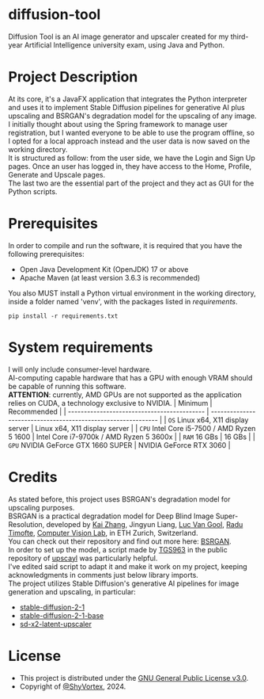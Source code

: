 # diffusion-tool
Diffusion Tool is an AI image generator and upscaler created for my third-year Artificial Intelligence university exam, using Java and Python.

# Project Description
At its core, it's a JavaFX application that integrates the Python interpreter and uses it to implement Stable Diffusion pipelines for generative AI plus upscaling 
and BSRGAN's degradation model for the upscaling of any image.  
I initially thought about using the Spring framework to manage user registration, but I wanted everyone to be able to use the program offline, so I opted 
for a local approach instead and the user data is now saved on the working directory.  
It is structured as follow: from the user side, we have the Login and Sign Up pages. Once an user has logged in, they have access to the Home, Profile, Generate
and Upscale pages.  
The last two are the essential part of the project and they act as GUI for the Python scripts.

# Prerequisites
In order to compile and run the software, it is required that you have the following prerequisites:
- Open Java Development Kit (OpenJDK) 17 or above
- Apache Maven (at least version 3.6.3 is recommended)
 
You also MUST install a Python virtual environment in the working directory, inside a folder named 'venv', 
with the packages listed in *requirements*.
 ```shell
 pip install -r requirements.txt
 ```

# System requirements
I will only include consumer-level hardware.  
AI-computing capable hardware that has a GPU with enough VRAM should be capable of running this software.  
**ATTENTION**: currently, AMD GPUs are not supported as the application relies on CUDA, a technology exclusive to NVIDIA.
|                 Minimum                     |                         Recommended                           |
| ------------------------------------------- | ------------------------------------------------------------- |
| `OS` Linux x64, X11 display server          | Linux x64, X11 display server                                 |
| `CPU` Intel Core i5-7500 / AMD Ryzen 5 1600 | Intel Core i7-9700k / AMD Ryzen 5 3600x                       |
| `RAM` 16 GBs                                | 16 GBs                                                        |
| `GPU` NVIDIA GeForce GTX 1660 SUPER         | NVIDIA GeForce RTX 3060                                       |

# Credits
As stated before, this project uses BSRGAN's degradation model for upscaling purposes.  
BSRGAN is a practical degradation model for Deep Blind Image Super-Resolution, developed by [Kai Zhang](https://cszn.github.io/), Jingyun Liang, 
[Luc Van Gool](https://vision.ee.ethz.ch/people-details.OTAyMzM=.TGlzdC8zMjQ4LC0xOTcxNDY1MTc4.html), [Radu Timofte](http://people.ee.ethz.ch/~timofter/),
[Computer Vision Lab](https://vision.ee.ethz.ch/the-institute.html), in ETH Zurich, Switzerland.  
You can check out their repository and find out more here: [BSRGAN](https://github.com/cszn/BSRGAN).    
In order to set up the model, a script made by [TGS963](https://github.com/TGS963) in the public repository of [upscayl](https://github.com/upscayl/upscayl) was particularly helpful.  
I've edited said script to adapt it and make it work on my project, keeping acknowledgments in comments just below library imports.  
The project utilizes Stable Diffusion's generative AI pipelines for image generation and upscaling, in particular:  
+ [stable-diffusion-2-1](https://huggingface.co/stabilityai/stable-diffusion-2-1)
+ [stable-diffusion-2-1-base](https://huggingface.co/stabilityai/stable-diffusion-2-1-base)
+ [sd-x2-latent-upscaler](https://huggingface.co/stabilityai/sd-x2-latent-upscaler)

# License
- This project is distributed under the [GNU General Public License v3.0](https://github.com/ShyVortex/diffusion-tool/blob/master/LICENSE.md).
- Copyright of [@ShyVortex](https://github.com/ShyVortex), 2024.
